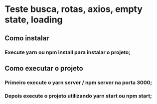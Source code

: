 # Teste busca, rotas, axios, empty state, loading

## Como instalar

### Execute yarn ou npm install para instalar o projeto;

## Como executar o projeto

### Primeiro execute o yarn server / npm server na porta 3000;

### Depois execute o projeto utilizando yarn start ou npm start;
